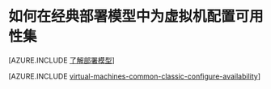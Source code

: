 <properties
	pageTitle="为经典 VM 配置可用性集 | Azure"
	description="在经典部署模型中，使用 Azure 经典门户和 Azure PowerShell，为新的或现有的虚拟机配置可用性集。"
	services="virtual-machines-linux"
	documentationCenter=""
	authors="cynthn"
	manager="timlt"
	editor=""
	tags="azure-service-management"/>

<tags
	ms.service="virtual-machines-linux"
	ms.date="01/07/2016"
	wacn.date="02/26/2016"/>

# 如何在经典部署模型中为虚拟机配置可用性集

[AZURE.INCLUDE [了解部署模型](../includes/learn-about-deployment-models-include.md)]

[AZURE.INCLUDE [virtual-machines-common-classic-configure-availability](../includes/virtual-machines-common-classic-configure-availability.md)]

<!---HONumber=Mooncake_0215_2016-->